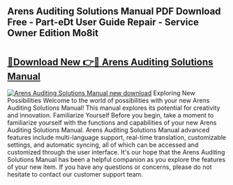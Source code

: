 ## Arens Auditing Solutions Manual PDF Download Free - Part-eDt User Guide Repair - Service Owner Edition Mo8it

# <h2><a href="http://bc79516.oget.top/?id=Arens+Auditing+Solutions+Manual">🔗Download New 👉🔴 Arens Auditing Solutions Manual</a></h2>

[![Arens Auditing Solutions Manual new download](https://i.imgur.com/5g1atiW.png)](http://bc79516.oget.top/?id=Arens+Auditing+Solutions+Manual)
Exploring New Possibilities Welcome to the world of possibilities with your new Arens Auditing Solutions Manual! This manual explores its potential for creativity and innovation. Familiarize Yourself Before you begin, take a moment to familiarize yourself with the functions and capabilities of your new Arens Auditing Solutions Manual. Arens Auditing Solutions Manual advanced features include multi-language support, real-time translation, customizable settings, and automatic syncing, all of which can be accessed and customized through the user interface. It's our hope that the Arens Auditing Solutions Manual has been a helpful companion as you explore the features of your new item. If you have any questions or concerns, please do not hesitate to contact our customer support team.
